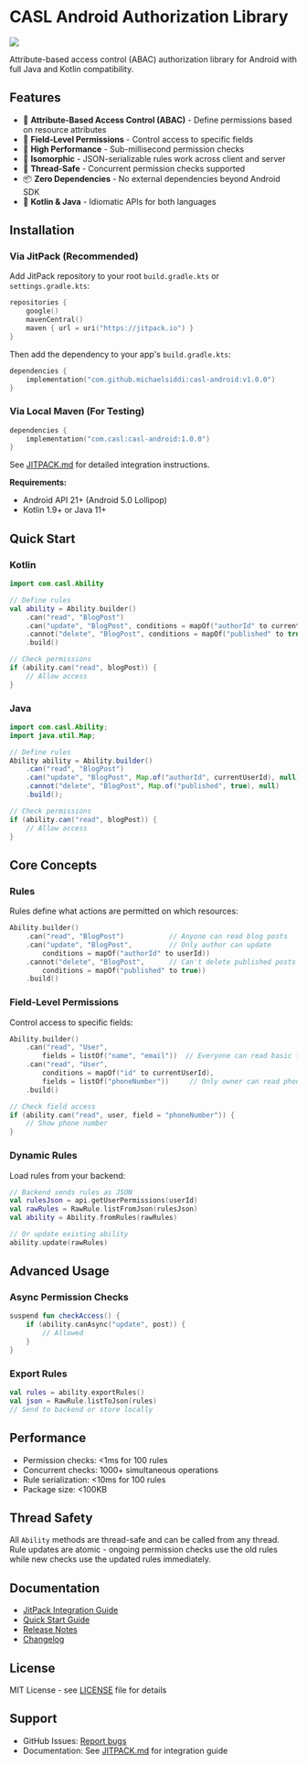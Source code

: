 # CASL Android Authorization Library

[![](https://jitpack.io/v/michaelsiddi/casl-android.svg)](https://jitpack.io/#michaelsiddi/casl-android)

Attribute-based access control (ABAC) authorization library for Android with full Java and Kotlin compatibility.

## Features

- 🔐 **Attribute-Based Access Control (ABAC)** - Define permissions based on resource attributes
- 🎯 **Field-Level Permissions** - Control access to specific fields
- 🚀 **High Performance** - Sub-millisecond permission checks
- 🔄 **Isomorphic** - JSON-serializable rules work across client and server
- 🧵 **Thread-Safe** - Concurrent permission checks supported
- 📦 **Zero Dependencies** - No external dependencies beyond Android SDK
- 💎 **Kotlin & Java** - Idiomatic APIs for both languages

## Installation

### Via JitPack (Recommended)

Add JitPack repository to your root `build.gradle.kts` or `settings.gradle.kts`:

```kotlin
repositories {
    google()
    mavenCentral()
    maven { url = uri("https://jitpack.io") }
}
```

Then add the dependency to your app's `build.gradle.kts`:

```kotlin
dependencies {
    implementation("com.github.michaelsiddi:casl-android:v1.0.0")
}
```

### Via Local Maven (For Testing)

```kotlin
dependencies {
    implementation("com.casl:casl-android:1.0.0")
}
```

See [JITPACK.md](JITPACK.md) for detailed integration instructions.

**Requirements:**
- Android API 21+ (Android 5.0 Lollipop)
- Kotlin 1.9+ or Java 11+

## Quick Start

### Kotlin

```kotlin
import com.casl.Ability

// Define rules
val ability = Ability.builder()
    .can("read", "BlogPost")
    .can("update", "BlogPost", conditions = mapOf("authorId" to currentUserId))
    .cannot("delete", "BlogPost", conditions = mapOf("published" to true))
    .build()

// Check permissions
if (ability.can("read", blogPost)) {
    // Allow access
}
```

### Java

```java
import com.casl.Ability;
import java.util.Map;

// Define rules
Ability ability = Ability.builder()
    .can("read", "BlogPost")
    .can("update", "BlogPost", Map.of("authorId", currentUserId), null)
    .cannot("delete", "BlogPost", Map.of("published", true), null)
    .build();

// Check permissions
if (ability.can("read", blogPost)) {
    // Allow access
}
```

## Core Concepts

### Rules

Rules define what actions are permitted on which resources:

```kotlin
Ability.builder()
    .can("read", "BlogPost")           // Anyone can read blog posts
    .can("update", "BlogPost",         // Only author can update
        conditions = mapOf("authorId" to userId))
    .cannot("delete", "BlogPost",      // Can't delete published posts
        conditions = mapOf("published" to true))
    .build()
```

### Field-Level Permissions

Control access to specific fields:

```kotlin
Ability.builder()
    .can("read", "User",
        fields = listOf("name", "email"))  // Everyone can read basic fields
    .can("read", "User",
        conditions = mapOf("id" to currentUserId),
        fields = listOf("phoneNumber"))     // Only owner can read phone
    .build()

// Check field access
if (ability.can("read", user, field = "phoneNumber")) {
    // Show phone number
}
```

### Dynamic Rules

Load rules from your backend:

```kotlin
// Backend sends rules as JSON
val rulesJson = api.getUserPermissions(userId)
val rawRules = RawRule.listFromJson(rulesJson)
val ability = Ability.fromRules(rawRules)

// Or update existing ability
ability.update(rawRules)
```

## Advanced Usage

### Async Permission Checks

```kotlin
suspend fun checkAccess() {
    if (ability.canAsync("update", post)) {
        // Allowed
    }
}
```

### Export Rules

```kotlin
val rules = ability.exportRules()
val json = RawRule.listToJson(rules)
// Send to backend or store locally
```

## Performance

- Permission checks: <1ms for 100 rules
- Concurrent checks: 1000+ simultaneous operations
- Rule serialization: <10ms for 100 rules
- Package size: <100KB

## Thread Safety

All `Ability` methods are thread-safe and can be called from any thread. Rule updates are atomic - ongoing permission checks use the old rules while new checks use the updated rules immediately.

## Documentation

- [JitPack Integration Guide](./JITPACK.md)
- [Quick Start Guide](./specs/001-casl-android-port/quickstart.md)
- [Release Notes](./RELEASE_NOTES.md)
- [Changelog](./CHANGELOG.md)

## License

MIT License - see [LICENSE](LICENSE) file for details

## Support

- GitHub Issues: [Report bugs](https://github.com/michaelsiddi/casl-android/issues)
- Documentation: See [JITPACK.md](JITPACK.md) for integration guide
